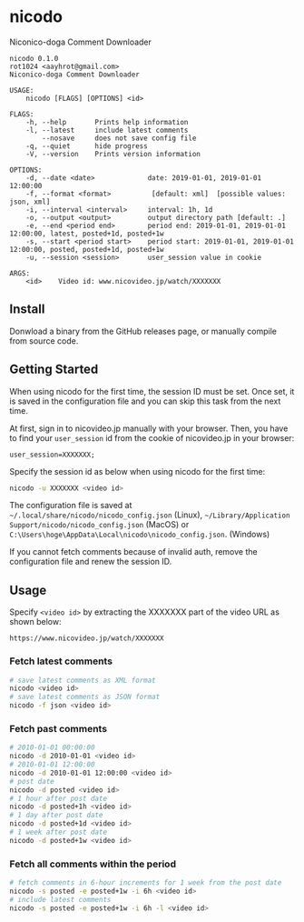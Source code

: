 # nicodo

Niconico-doga Comment Downloader

```
nicodo 0.1.0
rot1024 <aayhrot@gmail.com>
Niconico-doga Comment Downloader

USAGE:
    nicodo [FLAGS] [OPTIONS] <id>

FLAGS:
    -h, --help       Prints help information
    -l, --latest     include latest comments
        --nosave     does not save config file
    -q, --quiet      hide progress
    -V, --version    Prints version information

OPTIONS:
    -d, --date <date>             date: 2019-01-01, 2019-01-01 12:00:00
    -f, --format <format>          [default: xml]  [possible values: json, xml]
    -i, --interval <interval>     interval: 1h, 1d
    -o, --output <output>         output directory path [default: .]
    -e, --end <period end>        period end: 2019-01-01, 2019-01-01 12:00:00, latest, posted+1d, posted+1w
    -s, --start <period start>    period start: 2019-01-01, 2019-01-01 12:00:00, posted, posted+1d, posted+1w
    -u, --session <session>       user_session value in cookie

ARGS:
    <id>    Video id: www.nicovideo.jp/watch/XXXXXXX
```

## Install

Donwload a binary from the GitHub releases page, or manually compile from source code.

## Getting Started

When using nicodo for the first time, the session ID must be set. Once set, it is saved in the configuration file and you can skip this task from the next time.

At first, sign in to nicovideo.jp manually with your browser. Then, you have to find your `user_session` id from the cookie of nicovideo.jp in your browser:

```
user_session=XXXXXXX;
```

Specify the session id as below when using nicodo for the first time:

```sh
nicodo -u XXXXXXX <video id>
```

The configuration file is saved at `~/.local/share/nicodo/nicodo_config.json` (Linux), `~/Library/Application Support/nicodo/nicodo_config.json` (MacOS) or `C:\Users\hoge\AppData\Local\nicodo\nicodo_config.json`. (Windows)

If you cannot fetch comments because of invalid auth, remove the configuration file and renew the session ID.

## Usage

Specify `<video id>` by extracting the XXXXXXX part of the video URL as shown below:

```
https://www.nicovideo.jp/watch/XXXXXXX
```

### Fetch latest comments

```sh
# save latest comments as XML format
nicodo <video id>
# save latest comments as JSON format
nicodo -f json <video id>
```

### Fetch past comments

```sh
# 2010-01-01 00:00:00
nicodo -d 2010-01-01 <video id>
# 2010-01-01 12:00:00
nicodo -d 2010-01-01 12:00:00 <video id>
# post date
nicodo -d posted <video id>
# 1 hour after post date
nicodo -d posted+1h <video id>
# 1 day after post date
nicodo -d posted+1d <video id>
# 1 week after post date
nicodo -d posted+1w <video id>
```

### Fetch all comments within the period

```sh
# fetch comments in 6-hour increments for 1 week from the post date
nicodo -s posted -e posted+1w -i 6h <video id>
# include latest comments
nicodo -s posted -e posted+1w -i 6h -l <video id>
```
